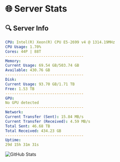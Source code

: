 # 🌐 Server Stats
## 🔍 Server Info
```yaml
CPU: Intel(R) Xeon(R) CPU E5-2699 v4 @ 1314.19MHz
CPU Usage: 1.70%
Cores: 44P | 88T
-----------------------------------
Memory:
Current Usage: 69.54 GB/503.74 GB
Available: 430.76 GB
-----------------------------------
Disk:
Current Usage: 93.70 GB/1.71 TB
Free: 1.53 TB
-----------------------------------
GPU:
No GPU detected
-----------------------------------
Network:
Current Transfer (Sent): 15.84 MB/s
Current Transfer (Received): 4.59 MB/s
Total Sent: 46.68 TB
Total Received: 434.23 GB
-----------------------------------
Uptime:
29d 15h 31m 31s
```
![GitHub Stats](https://img.shields.io/badge/Updated-2025-04-06_12:54:20-blue)